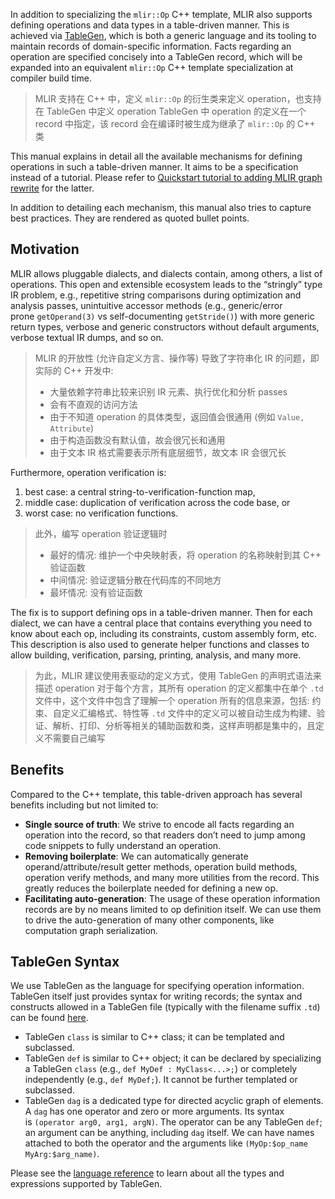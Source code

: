 In addition to specializing the `mlir::Op` C++ template, MLIR also supports defining operations and data types in a table-driven manner. This is achieved via [TableGen](https://llvm.org/docs/TableGen/index.html), which is both a generic language and its tooling to maintain records of domain-specific information. Facts regarding an operation are specified concisely into a TableGen record, which will be expanded into an equivalent `mlir::Op` C++ template specialization at compiler build time.
>  MLIR 支持在 C++ 中，定义 `mlir::Op` 的衍生类来定义 operation，也支持在 TableGen 中定义 operation
>  TableGen 中 operation 的定义在一个 record 中指定，该 record 会在编译时被生成为继承了 `mlir::Op` 的 C++ 类

This manual explains in detail all the available mechanisms for defining operations in such a table-driven manner. It aims to be a specification instead of a tutorial. Please refer to [Quickstart tutorial to adding MLIR graph rewrite](https://mlir.llvm.org/docs/Tutorials/QuickstartRewrites/) for the latter.

In addition to detailing each mechanism, this manual also tries to capture best practices. They are rendered as quoted bullet points.

## Motivation 
MLIR allows pluggable dialects, and dialects contain, among others, a list of operations. This open and extensible ecosystem leads to the “stringly” type IR problem, e.g., repetitive string comparisons during optimization and analysis passes, unintuitive accessor methods (e.g., generic/error prone `getOperand(3)` vs self-documenting `getStride()`) with more generic return types, verbose and generic constructors without default arguments, verbose textual IR dumps, and so on.
>  MLIR 的开放性 (允许自定义方言、操作等) 导致了字符串化 IR 的问题，即实际的 C++ 开发中:
>  - 大量依赖字符串比较来识别 IR 元素、执行优化和分析 passes
>  - 会有不直观的访问方法
>  - 由于不知道 operation 的具体类型，返回值会很通用 (例如 `Value, Attribute`) 
>  - 由于构造函数没有默认值，故会很冗长和通用
>  - 由于文本 IR 格式需要表示所有底层细节，故文本 IR 会很冗长

 Furthermore, operation verification is:

1. best case: a central string-to-verification-function map,
2. middle case: duplication of verification across the code base, or
3. worst case: no verification functions.

>  此外，编写 operation 验证逻辑时
>  - 最好的情况: 维护一个中央映射表，将 operation 的名称映射到其 C++ 验证函数
>  - 中间情况: 验证逻辑分散在代码库的不同地方
>  - 最坏情况: 没有验证函数

The fix is to support defining ops in a table-driven manner. Then for each dialect, we can have a central place that contains everything you need to know about each op, including its constraints, custom assembly form, etc. This description is also used to generate helper functions and classes to allow building, verification, parsing, printing, analysis, and many more.
>  为此，MLIR 建议使用表驱动的定义方式，使用 TableGen 的声明式语法来描述 operation
>  对于每个方言，其所有 operation 的定义都集中在单个 `.td` 文件中，这个文件中包含了理解一个 operation 所有的信息来源，包括: 约束、自定义汇编格式、特性等
>  `.td` 文件中的定义可以被自动生成为构建、验证、解析、打印、分析等相关的辅助函数和类，这样声明都是集中的，且定义不需要自己编写

## Benefits 
Compared to the C++ template, this table-driven approach has several benefits including but not limited to:

- **Single source of truth**: We strive to encode all facts regarding an operation into the record, so that readers don’t need to jump among code snippets to fully understand an operation.
- **Removing boilerplate**: We can automatically generate operand/attribute/result getter methods, operation build methods, operation verify methods, and many more utilities from the record. This greatly reduces the boilerplate needed for defining a new op.
- **Facilitating auto-generation**: The usage of these operation information records are by no means limited to op definition itself. We can use them to drive the auto-generation of many other components, like computation graph serialization.

## TableGen Syntax 
We use TableGen as the language for specifying operation information. TableGen itself just provides syntax for writing records; the syntax and constructs allowed in a TableGen file (typically with the filename suffix `.td`) can be found [here](https://llvm.org/docs/TableGen/ProgRef.html).

- TableGen `class` is similar to C++ class; it can be templated and subclassed.
- TableGen `def` is similar to C++ object; it can be declared by specializing a TableGen `class` (e.g., `def MyDef : MyClass<...>;`) or completely independently (e.g., `def MyDef;`). It cannot be further templated or subclassed.
- TableGen `dag` is a dedicated type for directed acyclic graph of elements. A `dag` has one operator and zero or more arguments. Its syntax is `(operator arg0, arg1, argN)`. The operator can be any TableGen `def`; an argument can be anything, including `dag` itself. We can have names attached to both the operator and the arguments like `(MyOp:$op_name MyArg:$arg_name)`.

Please see the [language reference](https://llvm.org/docs/TableGen/ProgRef.html) to learn about all the types and expressions supported by TableGen.